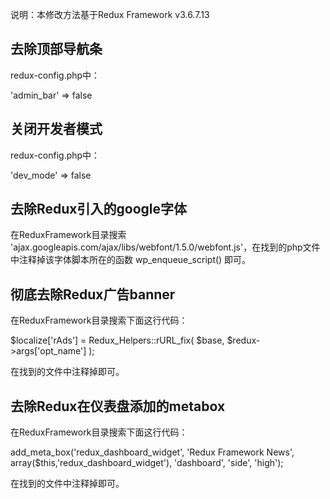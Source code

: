 说明：本修改方法基于Redux Framework v3.6.7.13

## 去除顶部导航条

redux-config.php中：

'admin_bar' => false

## 关闭开发者模式

redux-config.php中：

'dev_mode' => false

## 去除Redux引入的google字体

在ReduxFramework目录搜索 'ajax.googleapis.com/ajax/libs/webfont/1.5.0/webfont.js'，在找到的php文件中注释掉该字体脚本所在的函数 wp_enqueue_script() 即可。

## 彻底去除Redux广告banner

在ReduxFramework目录搜索下面这行代码：

$localize['rAds'] = Redux_Helpers::rURL_fix( $base, $redux->args['opt_name'] );

在找到的文件中注释掉即可。

## 去除Redux在仪表盘添加的metabox

在ReduxFramework目录搜索下面这行代码：

add_meta_box('redux_dashboard_widget', 'Redux Framework News', array($this,'redux_dashboard_widget'), 'dashboard', 'side', 'high');

在找到的文件中注释掉即可。
